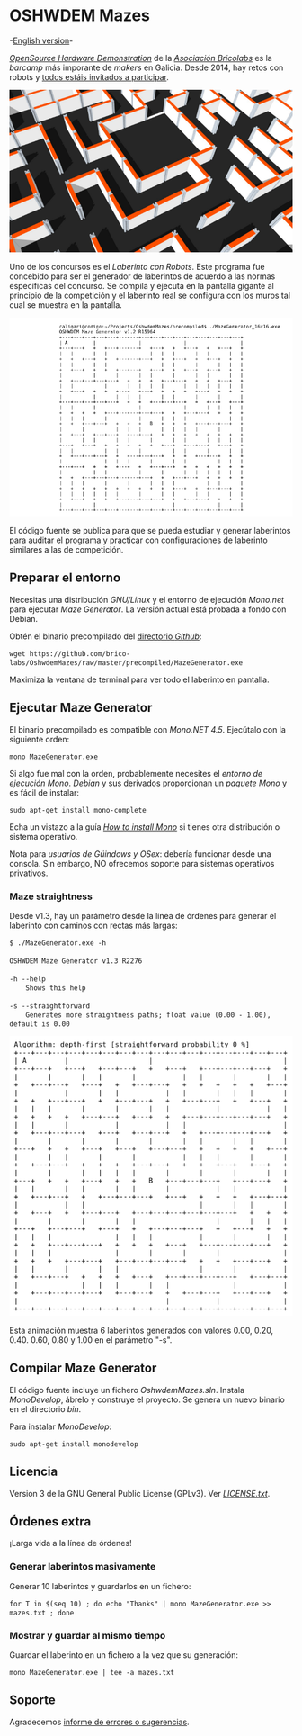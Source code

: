 # OSHWDEM Mazes

-[English version](README.md)-

[_OpenSource Hardware Demonstration_][OSH01] de la [_Asociación Bricolabs_][BRI01] es la _barcamp_ más imporante de _makers_ en Galicia. Desde 2014, hay retos con robots y [todos estáis invitados a participar][CON01].

![Constructed maze](img/maze.png)

Uno de los concursos es el _Laberinto con Robots_. Este programa fue concebido para ser el generador de laberintos de acuerdo a las normas específicas del concurso. Se compila y ejecuta en la pantalla gigante al principio de la competición y el laberinto real se configura con los muros tal cual se muestra en la pantalla.

![Ejecutar Maze Generator](img/console.png)

El código fuente se publica para que se pueda estudiar y generar laberintos para auditar el programa y practicar con configuraciones de laberinto similares a las de competición.


## Preparar el entorno

Necesitas una distribución _GNU/Linux_ y el entorno de ejecución _Mono.net_ para ejecutar _Maze Generator_. La versión actual está probada a fondo con Debian.

Obtén el binario precompilado del [directorio _Github_][PRE01]:

    wget https://github.com/brico-labs/OshwdemMazes/raw/master/precompiled/MazeGenerator.exe

Maximiza la ventana de terminal para ver todo el laberinto en pantalla.



## Ejecutar Maze Generator

El binario precompilado es compatible con _Mono.NET 4.5_. Ejecútalo con la siguiente orden:

    mono MazeGenerator.exe

Si algo fue mal con la orden, probablemente necesites el _entorno de ejecución Mono_. _Debian_ y sus derivados proporcionan un _paquete Mono_ y es fácil de instalar:

    sudo apt-get install mono-complete

Echa un vistazo a la guía [_How to install Mono_][MON01] si tienes otra distribución o sistema operativo.

Nota para _usuarios de Güindows y OSex_: debería funcionar desde una consola. Sin embargo, NO ofrecemos soporte para sistemas operativos privativos.



### Maze straightness

Desde v1.3, hay un parámetro desde la línea de órdenes para generar el laberinto con caminos con rectas más largas:

```
$ ./MazeGenerator.exe -h

OSHWDEM Maze Generator v1.3 R2276

-h --help
    Shows this help

-s --straightforward
    Generates more straightness paths; float value (0.00 - 1.00), default is 0.00
```

![Maze straightness 0%-100%](img/maze_straightness.gif)

Esta animación muestra 6 laberintos generados con valores 0.00, 0.20, 0.40. 0.60, 0.80 y 1.00 en el parámetro "-s".



## Compilar Maze Generator

El código fuente incluye un fichero _OshwdemMazes.sln_. Instala _MonoDevelop_, ábrelo y construye el proyecto. Se genera un nuevo binario en el directorio _bin_.

Para instalar _MonoDevelop_:

    sudo apt-get install monodevelop



## Licencia

Version 3 de la GNU General Public License (GPLv3). Ver [_LICENSE.txt_](LICENSE.txt).



## Órdenes extra

¡Larga vida a la línea de órdenes!


### Generar laberintos masivamente

Generar 10 laberintos y guardarlos en un fichero:

    for T in $(seq 10) ; do echo "Thanks" | mono MazeGenerator.exe >> mazes.txt ; done


### Mostrar y guardar al mismo tiempo

Guardar el laberinto en un fichero a la vez que su generación:

    mono MazeGenerator.exe | tee -a mazes.txt



## Soporte

Agradecemos [informe de errores o sugerencias][ISS01].





[BRI01]: http://bricolabs.cc/
[CON01]: http://oshwdem.org/concursos/
[ISS01]: https://github.com/rafacouto/OshwdemMazes/issues
[MON01]: http://www.mono-project.com/docs/getting-started/install/linux/
[OSH01]: http://oshwdem.org/
[PRE01]: https://github.com/rafacouto/OshwdemMazes/tree/master/precompiled

